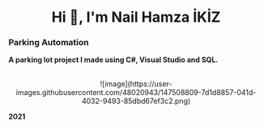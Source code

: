 <h1 align="center">Hi 👋, I'm Nail Hamza İKİZ</h1>

<h3>Parking Automation</h3>
<p><b>A parking lot project I made using C#, Visual Studio and SQL.</b></p><br>
<div align="center"> ![image](https://user-images.githubusercontent.com/48020943/147508809-7d1d8857-041d-4032-9493-85dbd67ef3c2.png)</div>

<p><b>2021</b></p>
